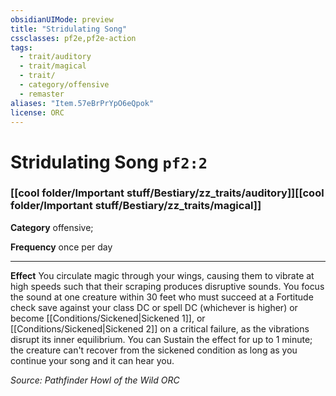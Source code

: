 ```yaml
---
obsidianUIMode: preview
title: "Stridulating Song"
cssclasses: pf2e,pf2e-action
tags:
  - trait/auditory
  - trait/magical
  - trait/
  - category/offensive
  - remaster
aliases: "Item.57eBrPrYpO6eQpok"
license: ORC
---
```

# Stridulating Song `pf2:2`

### [[cool folder/Important stuff/Bestiary/zz_traits/auditory]][[cool folder/Important stuff/Bestiary/zz_traits/magical]]

**Category** offensive; 




**Frequency** once per day

* * *

**Effect** You circulate magic through your wings, causing them to vibrate at high speeds such that their scraping produces disruptive sounds. You focus the sound at one creature within 30 feet who must succeed at a Fortitude check save against your class DC or spell DC (whichever is higher) or become [[Conditions/Sickened|Sickened 1]], or [[Conditions/Sickened|Sickened 2]] on a critical failure, as the vibrations disrupt its inner equilibrium. You can Sustain the effect for up to 1 minute; the creature can't recover from the sickened condition as long as you continue your song and it can hear you.

*Source: Pathfinder Howl of the Wild*
*ORC*